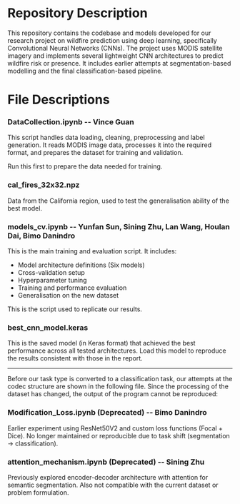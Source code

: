 # Repository Description
This repository contains the codebase and models developed for our research project on wildfire prediction using deep learning, specifically Convolutional Neural Networks (CNNs). The project uses MODIS satellite imagery and implements several lightweight CNN architectures to predict wildfire risk or presence. It includes earlier attempts at segmentation-based modelling and the final classification-based pipeline.

# File Descriptions
### DataCollection.ipynb -- Vince Guan
This script handles data loading, cleaning, preprocessing and label generation. It reads MODIS image data, processes it into the required format, and prepares the dataset for training and validation.

Run this first to prepare the data needed for training.
### cal_fires_32x32.npz
Data from the California region, used to test the generalisation ability of the best model.
### models_cv.ipynb -- Yunfan Sun, Sining Zhu, Lan Wang, Houlan Dai, Bimo Danindro
This is the main training and evaluation script. It includes: 
- Model architecture definitions (Six models)
- Cross-validation setup
- Hyperparameter tuning
- Training and performance evaluation
- Generalisation on the new dataset

This is the script used to replicate our results.
### best_cnn_model.keras 
This is the saved model (in Keras format) that achieved the best performance across all tested architectures. Load this model to reproduce the results consistent with those in the report.

---------------------------------------
Before our task type is converted to a classification task, our attempts at the codec structure are shown in the following file. Since the processing of the dataset has changed, the output of the program cannot be reproduced:

### Modification_Loss.ipynb (Deprecated) -- Bimo Danindro
Earlier experiment using ResNet50V2 and custom loss functions (Focal + Dice). No longer maintained or reproducible due to task shift (segmentation → classification).

### attention_mechanism.ipynb (Deprecated) -- Sining Zhu
Previously explored encoder-decoder architecture with attention for semantic segmentation. Also not compatible with the current dataset or problem formulation.



